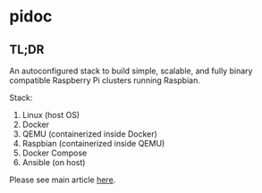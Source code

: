 # pidoc

## TL;DR

An autoconfigured stack to build simple, scalable, and fully binary compatible Raspberry Pi clusters running Raspbian.

Stack:
1. Linux (host OS)
2. Docker
3. QEMU (containerized inside Docker)
4. Raspbian (containerized inside QEMU)
5. Docker Compose
6. Ansible (on host)

Please see main article [here](https://appfleet.com/blog/raspberry-pi-cluster-emulation-with-docker-compose/).
